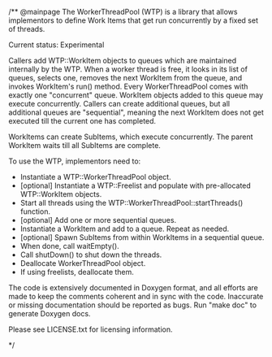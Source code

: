 /**
 @mainpage
  The WorkerThreadPool (WTP) is a library that allows implementors to define Work Items that get run concurrently by a fixed set of threads.

  Current status: Experimental

  Callers add WTP::WorkItem objects to queues which are maintained internally by the WTP. When a worker thread is free, it looks in its list of queues, selects one, removes the next WorkItem from the queue, and invokes WorkItem's run() method. Every WorkerThreadPool comes with exactly one "concurrent" queue. WorkItem objects added to this queue may execute concurrently. Callers can create additional queues, but all additional queues are "sequential", meaning the next WorkItem does not get executed till the current one has completed.

  WorkItems can create SubItems, which execute concurrently. The parent WorkItem waits till all SubItems are complete.

  To use the WTP, implementors need to:
 - Instantiate a WTP::WorkerThreadPool object.
 - [optional] Instantiate a WTP::Freelist and populate with pre-allocated
   WTP::WorkItem objects.
 - Start all threads using the WTP::WorkerThreadPool::startThreads() function.
 - [optional] Add one or more sequential queues.
 - Instantiate a WorkItem and add to a queue. Repeat as needed.
 - [optional] Spawn SubItems from within WorkItems in a sequential queue.
 - When done, call waitEmpty().
 - Call shutDown() to shut down the threads.
 - Deallocate WorkerThreadPool object.
 - If using freelists, deallocate them.

  The code is extensively documented in Doxygen format, and all efforts are made to keep the comments coherent and in sync with the code. Inaccurate or missing documentation should be reported as bugs. Run "make doc" to generate Doxygen docs.

Please see LICENSE.txt for licensing information.

*/
